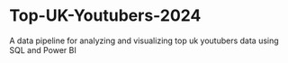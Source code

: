 # Top-UK-Youtubers-2024
A data pipeline for analyzing and visualizing top uk youtubers data using SQL and Power BI
